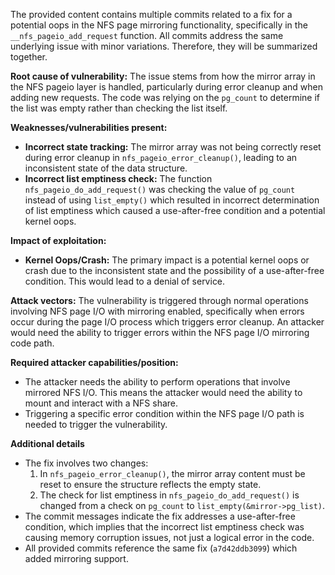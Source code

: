 The provided content contains multiple commits related to a fix for a potential oops in the NFS page mirroring functionality, specifically in the `__nfs_pageio_add_request` function. All commits address the same underlying issue with minor variations. Therefore, they will be summarized together.

**Root cause of vulnerability:**
The issue stems from how the mirror array in the NFS pageio layer is handled, particularly during error cleanup and when adding new requests. The code was relying on the `pg_count` to determine if the list was empty rather than checking the list itself.

**Weaknesses/vulnerabilities present:**
- **Incorrect state tracking:** The mirror array was not being correctly reset during error cleanup in `nfs_pageio_error_cleanup()`, leading to an inconsistent state of the data structure.
- **Incorrect list emptiness check:** The function `nfs_pageio_do_add_request()` was checking the value of `pg_count` instead of using `list_empty()` which resulted in incorrect determination of list emptiness which caused a use-after-free condition and a potential kernel oops.

**Impact of exploitation:**
- **Kernel Oops/Crash:**  The primary impact is a potential kernel oops or crash due to the inconsistent state and the possibility of a use-after-free condition. This would lead to a denial of service.

**Attack vectors:**
The vulnerability is triggered through normal operations involving NFS page I/O with mirroring enabled, specifically when errors occur during the page I/O process which triggers error cleanup. An attacker would need the ability to trigger errors within the NFS page I/O mirroring code path.

**Required attacker capabilities/position:**
- The attacker needs the ability to perform operations that involve mirrored NFS I/O. This means the attacker would need the ability to mount and interact with a NFS share. 
- Triggering a specific error condition within the NFS page I/O path is needed to trigger the vulnerability.

**Additional details**
- The fix involves two changes:
    1. In `nfs_pageio_error_cleanup()`, the mirror array content must be reset to ensure the structure reflects the empty state.
    2.  The check for list emptiness in `nfs_pageio_do_add_request()` is changed from a check on `pg_count` to `list_empty(&mirror->pg_list)`.
- The commit messages indicate the fix addresses a use-after-free condition, which implies that the incorrect list emptiness check was causing memory corruption issues, not just a logical error in the code.
- All provided commits reference the same fix (`a7d42ddb3099`) which added mirroring support.